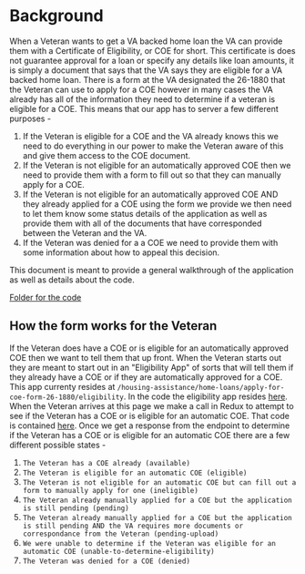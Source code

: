 # Background
When a Veteran wants to get a VA backed home loan the VA can provide them with a Certificate of Eligibility, or COE for short. This certificate is does not guarantee approval for a loan or specify any details like loan amounts, it is simply a document that says that the VA says they are eligible for a VA backed home loan. There is a form at the VA designated the 26-1880 that the Veteran can use to apply for a COE however in many cases the VA already has all of the information they need to determine if a veteran is eligible for a COE. This means that our app has to server a few different purposes -

1. If the Veteran is eligible for a COE and the VA already knows this we need to do everything in our power to make the Veteran aware of this and give them access to the COE document.
2. If the Veteran is not eligible for an automatically approved COE then we need to provide them with a form to fill out so that they can manually apply for a COE.
3. If the Veteran is not eligible for an automatically approved COE AND they already applied for a COE using the form we provide we then need to let them know some status details of the application as well as provide them with all of the documents that have corresponded between the Veteran and the VA.
4. If the Veteran was denied for a a COE we need to provide them with some information about how to appeal this decision.

This document is meant to provide a general walkthrough of the application as well as details about the code.

[Folder for the code](https://github.com/department-of-veterans-affairs/vets-website/tree/master/src/applications/lgy/coe)

## How the form works for the Veteran

If the Veteran does have a COE or is eligible for an automatically approved COE then we want to tell them that up front. When the Veteran starts out they are meant to start out in an "Eligibility App" of sorts that will tell them if they already have a COE or if they are automatically approved for a COE. This app currenty resides at `/housing-assistance/home-loans/apply-for-coe-form-26-1880/eligibility`. In the code the eligibility app resides [here](https://github.com/department-of-veterans-affairs/vets-website/blob/master/src/applications/lgy/coe/containers/EligibilityApp.jsx). When the Veteran arrives at this page we make a call in Redux to attempt to see if the Veteran has a COE or is eligible for an automatic COE. That code is contained [here](https://github.com/department-of-veterans-affairs/vets-website/blob/master/src/applications/lgy/coe/actions/index.js). Once we get a response from the endpoint to determine if the Veteran has a COE or is eligible for an automatic COE there are a few different possible states -

1. `The Veteran has a COE already (available)`
2. `The Veteran is eligible for an automatic COE (eligible)`
3. `The Veteran is not eligible for an automatic COE but can fill out a form to manually apply for one (ineligible)`
4. `The Veteran already manually applied for a COE but the application is still pending (pending)`
5. `The Veteran already manually applied for a COE but the application is still pending AND the VA requires more documents or correspondance from the Veteran (pending-upload)`
6. `We were unable to determine if the Veteran was eligible for an automatic COE (unable-to-determine-eligibility)`
7. `The Veteran was denied for a COE (denied)`


